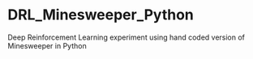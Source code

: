 # DRL_Minesweeper_Python
Deep Reinforcement Learning experiment using hand coded version of Minesweeper in Python
